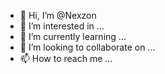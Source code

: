 - 👋 Hi, I’m @Nexzon
- 👀 I’m interested in ...
- 🌱 I’m currently learning ...
- 💞️ I’m looking to collaborate on ...
- 📫 How to reach me ...

<!---
Nexzon/Nexzon is a ✨ special ✨ repository because its `README.md` (this file) appears on your GitHub profile.
You can click the Preview link to take a look at your changes.
--->
